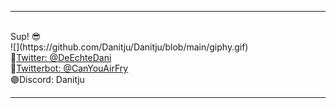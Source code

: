   <hr> <br>
 Sup! 😎<br>
![](https://github.com/Danitju/Danitju/blob/main/giphy.gif) <br>
🔵<a href="https://twitter.com/DeEchteDani" target="_blank">Twitter: @DeEchteDani</a><br>
🤖<a href="https://twitter.com/CanYouAirfry" target="_blank">Twitterbot: @CanYouAirFry</a><br>
🟣Discord: Danitju<br>

<hr>
